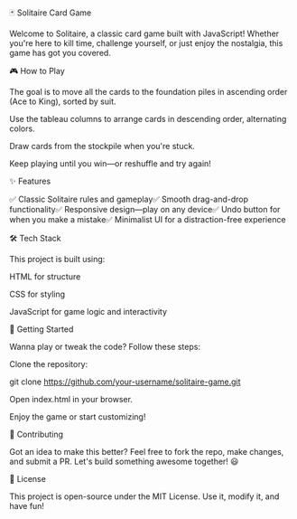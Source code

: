 🃏 Solitaire Card Game

Welcome to Solitaire, a classic card game built with JavaScript! Whether you're here to kill time, challenge yourself, or just enjoy the nostalgia, this game has got you covered.

🎮 How to Play

The goal is to move all the cards to the foundation piles in ascending order (Ace to King), sorted by suit.

Use the tableau columns to arrange cards in descending order, alternating colors.

Draw cards from the stockpile when you're stuck.

Keep playing until you win—or reshuffle and try again!

✨ Features

✅ Classic Solitaire rules and gameplay✅ Smooth drag-and-drop functionality✅ Responsive design—play on any device✅ Undo button for when you make a mistake✅ Minimalist UI for a distraction-free experience

🛠 Tech Stack

This project is built using:

HTML for structure

CSS for styling

JavaScript for game logic and interactivity

🚀 Getting Started

Wanna play or tweak the code? Follow these steps:

Clone the repository:

git clone https://github.com/your-username/solitaire-game.git

Open index.html in your browser.

Enjoy the game or start customizing!

🤝 Contributing

Got an idea to make this better? Feel free to fork the repo, make changes, and submit a PR. Let's build something awesome together! 😃

📜 License

This project is open-source under the MIT License. Use it, modify it, and have fun!
